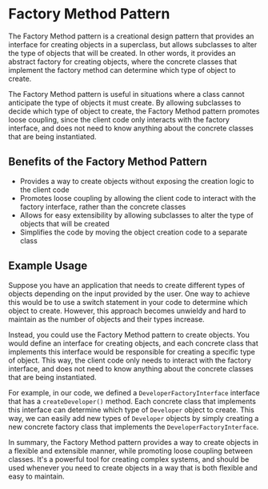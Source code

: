 # Factory Method Pattern

The Factory Method pattern is a creational design pattern that provides an interface for creating objects in a superclass, but allows subclasses to alter the type of objects that will be created. In other words, it provides an abstract factory for creating objects, where the concrete classes that implement the factory method can determine which type of object to create.

The Factory Method pattern is useful in situations where a class cannot anticipate the type of objects it must create. By allowing subclasses to decide which type of object to create, the Factory Method pattern promotes loose coupling, since the client code only interacts with the factory interface, and does not need to know anything about the concrete classes that are being instantiated.

## Benefits of the Factory Method Pattern

- Provides a way to create objects without exposing the creation logic to the client code
- Promotes loose coupling by allowing the client code to interact with the factory interface, rather than the concrete classes
- Allows for easy extensibility by allowing subclasses to alter the type of objects that will be created
- Simplifies the code by moving the object creation code to a separate class

## Example Usage

Suppose you have an application that needs to create different types of objects depending on the input provided by the user. One way to achieve this would be to use a switch statement in your code to determine which object to create. However, this approach becomes unwieldy and hard to maintain as the number of objects and their types increase.

Instead, you could use the Factory Method pattern to create objects. You would define an interface for creating objects, and each concrete class that implements this interface would be responsible for creating a specific type of object. This way, the client code only needs to interact with the factory interface, and does not need to know anything about the concrete classes that are being instantiated.

For example, in our code, we defined a `DeveloperFactoryInterface` interface that has a `createDeveloper()` method. Each concrete class that implements this interface can determine which type of `Developer` object to create. This way, we can easily add new types of `Developer` objects by simply creating a new concrete factory class that implements the `DeveloperFactoryInterface`.

In summary, the Factory Method pattern provides a way to create objects in a flexible and extensible manner, while promoting loose coupling between classes. It's a powerful tool for creating complex systems, and should be used whenever you need to create objects in a way that is both flexible and easy to maintain.